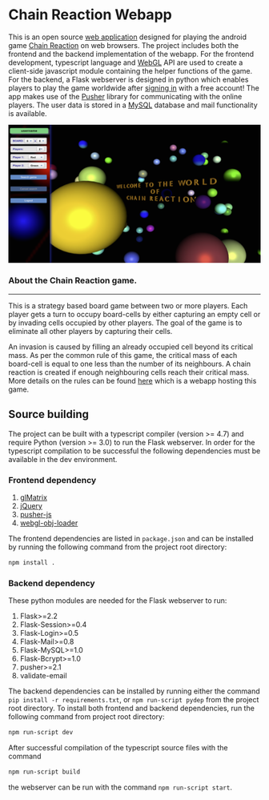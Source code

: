 Chain Reaction Webapp
==================

This is an open source [web application](https://chainserver.pythonanywhere.com) designed for playing the android game [Chain Reaction](https://brilliant.org/wiki/chain-reaction-game/) on web browsers. The project includes both the frontend and the backend implementation of the webapp. For the frontend development, typescript language and [WebGL](https://www.khronos.org/webgl/) API are used to create a client-side javascript module containing the helper functions of the game. For the backend, a Flask webserver is designed in python which enables players to play the game worldwide after [signing in](https://chainserver.pythonanywhere.com/chainreaction-online/login) with a free account! The app makes use of the [Pusher](https://pusher.com/) library for communicating with the online players. The user data is stored in a [MySQL](https://www.mysql.com/) database and mail functionality is available.

![Webapp image](/chain-reaction-online.png)

### About the Chain Reaction game.
_________________________________
This is a strategy based board game between two or more players. Each player gets a turn to occupy board-cells by either capturing an empty cell or by invading cells occupied by other players. The goal of the game is to eliminate all other players by capturing their cells. 

An invasion is caused by filling an already occupied cell beyond its critical mass. As per the common rule of this game, the critical mass of each board-cell is equal to one less than the number of its neighbours. A chain reaction is created if enough neighbouring cells reach their critical mass. More details on the rules can be found [here](https://chainserver.pythonanywhere.com) which is a webapp hosting this game.

Source building
---------------
The project can be built with a typescript compiler (version >= 4.7) and require Python (version >= 3.0) to run the Flask webserver. In order for the typescript compilation to be successful the following dependencies must be available in the dev environment.
### Frontend dependency
1. [glMatrix](https://glmatrix.net/)
2. [jQuery](https://jquery.com/)
3. [pusher-js](https://github.com/pusher/pusher-js/)
4. [webgl-obj-loader](https://www.npmjs.com/package/webgl-obj-loader)

The frontend dependencies are listed in `package.json` and can be installed by running the following command from the project root directory:
```bash
npm install .
```
### Backend dependency
These python modules are needed for the Flask webserver to run:
1. Flask>=2.2
2. Flask-Session>=0.4
3. Flask-Login>=0.5
4. Flask-Mail>=0.8
5. Flask-MySQL>=1.0
6. Flask-Bcrypt>=1.0
7. pusher>=2.1
8. validate-email

The backend dependencies can be installed by running either the command `pip install -r requirements.txt`, or `npm run-script pydep` from the project root directory. To install both frontend and backend dependencies, run the following command from project root directory:
```bash
npm run-script dev
```
After successful compilation of the typescript source files with the command
```bash
npm run-script build
```
the webserver can be run with the command `npm run-script start`.
